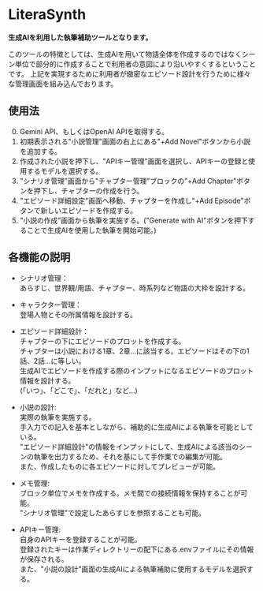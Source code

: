 # **LiteraSynth**

**生成AIを利用した執筆補助ツールとなります。**

このツールの特徴としては、生成AIを用いて物語全体を作成するのではなくシーン単位で部分的に作成することで利用者の意図により沿いやすくするということです。
上記を実現するために利用者が緻密なエピソード設計を行うために様々な管理画面を組み込んでおります。

## **使用法**
0) Gemini API、もしくはOpenAI APIを取得する。
1) 初期表示される"小説管理"画面の右上にある"+Add Novel"ボタンから小説を追加する。
2) 作成された小説を押下し、"APIキー管理"画面を選択し、APIキーの登録と使用するモデルを選択する。
3) "シナリオ管理"画面から"チャプター管理"ブロックの"+Add Chapter"ボタンを押下し、チャプターの作成を行う。
4) "エピソード詳細設定"画面へ移動、チャプターを作成し"+Add Episode"ボタンで新しいエピソードを作成する。
5) "小説の作成"画面から執筆を実施する。("Generate with AI"ボタンを押下することで生成AIを使用した執筆を開始可能。)

## **各機能の説明**
- シナリオ管理：  
あらすじ、世界観/用語、チャプター、時系列など物語の大枠を設計する。

- キャラクター管理：  
登場人物とその所属情報を設計する。

- エピソード詳細設計：  
チャプターの下にエピソードのプロットを作成する。  
チャプターは小説における1章、2章...に該当する。エピソードはその下の1話、2話...に等しい。  
生成AIでエピソードを作成する際のインプットになるエピソードのプロット情報を設計する。  
(「いつ」、「どこで」、「だれと」など...)

- 小説の設計:  
実際の執筆を実施する。  
手入力での記入を基本としながら、補助的に生成AIによる執筆を可能としている。  
"エピソード詳細設計"の情報をインプットにして、生成AIによる該当のシーンの執筆を出力するため、それを基にして手作業での編集が可能。  
また、作成したものに各エピソードに対してプレビューが可能。

- メモ管理:  
ブロック単位でメモを作成する。メモ間での接続情報を保持することが可能。  
"シナリオ管理"で設定したあらすじを参照することも可能。  

- APIキー管理:  
自身のAPIキーを登録することが可能。  
登録されたキーは作業ディレクトリーの配下にある.envファイルにその情報が保存される。  
また、"小説の設計"画面の生成AIによる執筆補助に使用するモデルを選択する。

